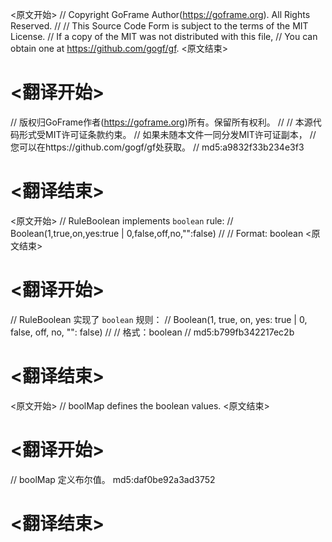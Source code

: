 
<原文开始>
// Copyright GoFrame Author(https://goframe.org). All Rights Reserved.
//
// This Source Code Form is subject to the terms of the MIT License.
// If a copy of the MIT was not distributed with this file,
// You can obtain one at https://github.com/gogf/gf.
<原文结束>

# <翻译开始>
// 版权归GoFrame作者(https://goframe.org)所有。保留所有权利。
//
// 本源代码形式受MIT许可证条款约束。
// 如果未随本文件一同分发MIT许可证副本，
// 您可以在https://github.com/gogf/gf处获取。
// md5:a9832f33b234e3f3
# <翻译结束>


<原文开始>
// RuleBoolean implements `boolean` rule:
// Boolean(1,true,on,yes:true | 0,false,off,no,"":false)
//
// Format: boolean
<原文结束>

# <翻译开始>
// RuleBoolean 实现了 `boolean` 规则：
// Boolean(1, true, on, yes: true | 0, false, off, no, "": false)
// 
// 格式：boolean
// md5:b799fb342217ec2b
# <翻译结束>


<原文开始>
// boolMap defines the boolean values.
<原文结束>

# <翻译开始>
// boolMap 定义布尔值。 md5:daf0be92a3ad3752
# <翻译结束>

